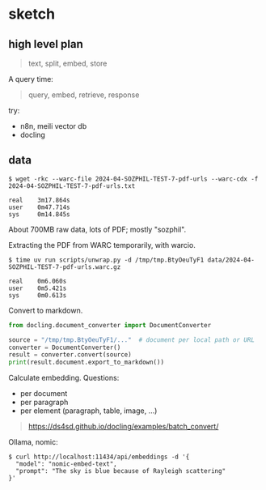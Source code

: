 # sketch

## high level plan

> text, split, embed, store

A query time:

> query, embed, retrieve, response

try:

* n8n, meili vector db
* docling


## data

```
$ wget -rkc --warc-file 2024-04-SOZPHIL-TEST-7-pdf-urls --warc-cdx -f 2024-04-SOZPHIL-TEST-7-pdf-urls.txt

real    3m17.864s
user    0m47.714s
sys     0m14.845s
```

About 700MB raw data, lots of PDF; mostly "sozphil".

Extracting the PDF from WARC temporarily, with warcio.

```
$ time uv run scripts/unwrap.py -d /tmp/tmp.BtyOeuTyF1 data/2024-04-SOZPHIL-TEST-7-pdf-urls.warc.gz

real    0m6.060s
user    0m5.421s
sys     0m0.613s
```

Convert to markdown.

```python
from docling.document_converter import DocumentConverter

source = "/tmp/tmp.BtyOeuTyF1/..."  # document per local path or URL
converter = DocumentConverter()
result = converter.convert(source)
print(result.document.export_to_markdown())
```

Calculate embedding. Questions:

* per document
* per paragraph
* per element (paragraph, table, image, ...)

> https://ds4sd.github.io/docling/examples/batch_convert/

Ollama, nomic:

```shell
$ curl http://localhost:11434/api/embeddings -d '{
  "model": "nomic-embed-text",
  "prompt": "The sky is blue because of Rayleigh scattering"
}'
```

